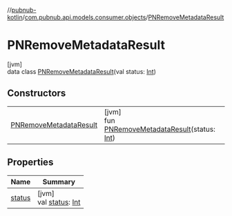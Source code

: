 //[pubnub-kotlin](../../../index.md)/[com.pubnub.api.models.consumer.objects](../index.md)/[PNRemoveMetadataResult](index.md)

# PNRemoveMetadataResult

[jvm]\
data class [PNRemoveMetadataResult](index.md)(val status: [Int](https://kotlinlang.org/api/latest/jvm/stdlib/kotlin/-int/index.html))

## Constructors

| | |
|---|---|
| [PNRemoveMetadataResult](-p-n-remove-metadata-result.md) | [jvm]<br>fun [PNRemoveMetadataResult](-p-n-remove-metadata-result.md)(status: [Int](https://kotlinlang.org/api/latest/jvm/stdlib/kotlin/-int/index.html)) |

## Properties

| Name | Summary |
|---|---|
| [status](status.md) | [jvm]<br>val [status](status.md): [Int](https://kotlinlang.org/api/latest/jvm/stdlib/kotlin/-int/index.html) |
